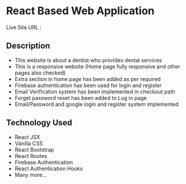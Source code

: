 # React Based Web Application

Live Site URL : 

## Description

- This website is about a dentist who provides dental services
- This is a responsive website (Home page fully responsive and other pages also checked)
- Extra section in home page has been added as per required
- Firebase authentication has been used for login and register
- Email Verification system has been implemented in checkout path
- Forget password reset has been added to Log in page 
- Email/Password and google login and register system implemented


## Technology Used

- React JSX
- Vanilla CSS
- React Bootstrap
- React Routes
- Firebase Authentication
- React Authentication Hooks
- Many more...